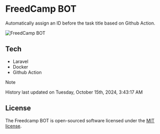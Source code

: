 # FreedCamp BOT

Automatically assign an ID before the task title based on Github Action.

![FreedCamp BOT](https://repository-images.githubusercontent.com/737932867/7d34798b-2680-471c-b089-a78a718d3d6a)

## Tech

- Laravel
- Docker
- Github Action

> [!NOTE]  
> History last updated on Tuesday, October 15th, 2024, 3:43:17 AM

## License

The Freedcamp BOT is open-sourced software licensed under the [MIT license](https://opensource.org/licenses/MIT).
